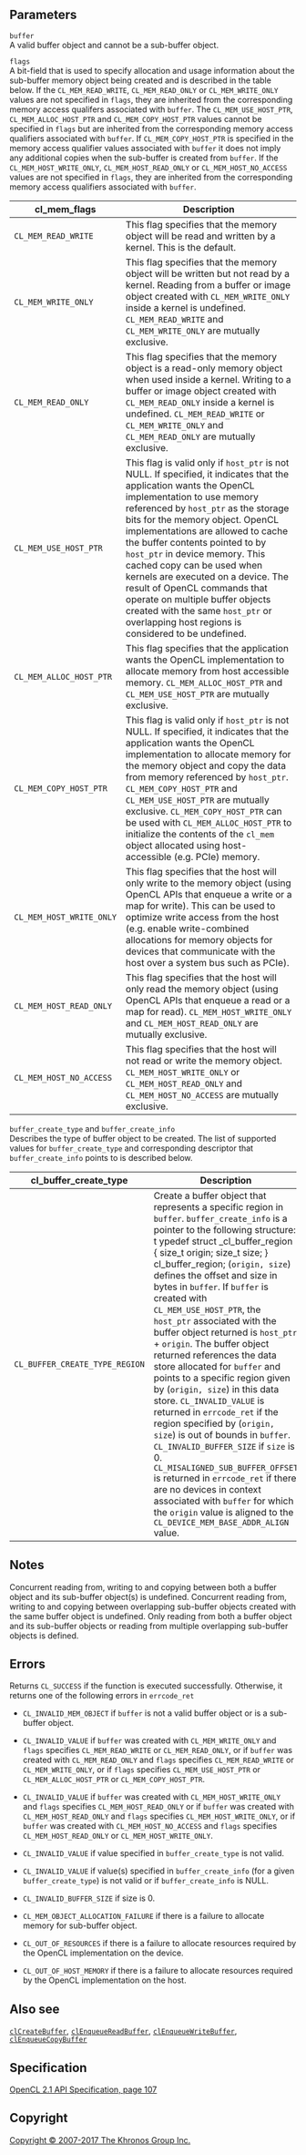 
## Parameters

`buffer`  
A valid buffer object and cannot be a sub-buffer object.

`flags`  
A bit-field that is used to specify allocation and usage information
about the sub-buffer memory object being created and is described in the
table below. If the `CL_MEM_READ_WRITE`, `CL_MEM_READ_ONLY` or
`CL_MEM_WRITE_ONLY` values are not specified in `flags`, they are
inherited from the corresponding memory access qualifers associated with
`buffer`. The `CL_MEM_USE_HOST_PTR`, `CL_MEM_ALLOC_HOST_PTR` and
`CL_MEM_COPY_HOST_PTR` values cannot be specified in `flags` but are
inherited from the corresponding memory access qualifiers associated
with `buffer`. If `CL_MEM_COPY_HOST_PTR` is specified in the memory
access qualifier values associated with `buffer` it does not imply any
additional copies when the sub-buffer is created from `buffer`. If the
`CL_MEM_HOST_WRITE_ONLY`, `CL_MEM_HOST_READ_ONLY` or
`CL_MEM_HOST_NO_ACCESS` values are not specified in `flags`, they are
inherited from the corresponding memory access qualifiers associated
with `buffer`.

| cl\_mem\_flags                    | Description                       |
| --- | --- |
|  `CL_MEM_READ_WRITE`               |  This flag specifies that the        memory object will be read and      written by a kernel. This is the    default.                          |
|  `CL_MEM_WRITE_ONLY`               |  This flag specifies that the        memory object will be written but   not read by a kernel.               Reading from a buffer or image      object created with                 `CL_MEM_WRITE_ONLY` inside a        kernel is undefined.                `CL_MEM_READ_WRITE` and             `CL_MEM_WRITE_ONLY` are mutually    exclusive.                        |
|  `CL_MEM_READ_ONLY`                |  This flag specifies that the        memory object is a read-only        memory object when used inside a    kernel.                             Writing to a buffer or image        object created with                 `CL_MEM_READ_ONLY` inside a         kernel is undefined.                `CL_MEM_READ_WRITE` or              `CL_MEM_WRITE_ONLY` and             `CL_MEM_READ_ONLY` are mutually     exclusive.                        |
|  `CL_MEM_USE_HOST_PTR`             |  This flag is valid only if          `host_ptr` is not NULL. If          specified, it indicates that the    application wants the OpenCL        implementation to use memory        referenced by `host_ptr` as the     storage bits for the memory         object.                             OpenCL implementations are          allowed to cache the buffer         contents pointed to by `host_ptr`   in device memory. This cached       copy can be used when kernels are   executed on a device.               The result of OpenCL commands       that operate on multiple buffer     objects created with the same       `host_ptr` or overlapping host      regions is considered to be         undefined.                        |
|  `CL_MEM_ALLOC_HOST_PTR`           |  This flag specifies that the        application wants the OpenCL        implementation to allocate memory   from host accessible memory.        `CL_MEM_ALLOC_HOST_PTR` and         `CL_MEM_USE_HOST_PTR` are           mutually exclusive.               |
|  `CL_MEM_COPY_HOST_PTR`            |  This flag is valid only if          `host_ptr` is not NULL. If          specified, it indicates that the    application wants the OpenCL        implementation to allocate memory   for the memory object and copy      the data from memory referenced     by `host_ptr`.                      `CL_MEM_COPY_HOST_PTR` and          `CL_MEM_USE_HOST_PTR` are           mutually exclusive.                 `CL_MEM_COPY_HOST_PTR` can be       used with `CL_MEM_ALLOC_HOST_PTR`   to initialize the contents of the   `cl_mem` object allocated using     host-accessible (e.g. PCIe)         memory.                           |
|  `CL_MEM_HOST_WRITE_ONLY`          |  This flag specifies that the host   will only write to the memory       object (using OpenCL APIs that      enqueue a write or a map for        write). This can be used to         optimize write access from the      host (e.g. enable write-combined    allocations for memory objects      for devices that communicate with   the host over a system bus such     as PCIe).                         |
|  `CL_MEM_HOST_READ_ONLY`           |  This flag specifies that the host   will only read the memory object    (using OpenCL APIs that enqueue a   read or a map for read).            `CL_MEM_HOST_WRITE_ONLY` and        `CL_MEM_HOST_READ_ONLY` are         mutually exclusive.               |
|  `CL_MEM_HOST_NO_ACCESS`           |  This flag specifies that the host   will not read or write the memory   object.                             `CL_MEM_HOST_WRITE_ONLY` or         `CL_MEM_HOST_READ_ONLY` and         `CL_MEM_HOST_NO_ACCESS` are         mutually exclusive.               |

`buffer_create_type` and `buffer_create_info`  
Describes the type of buffer object to be created. The list of supported
values for `buffer_create_type` and corresponding descriptor that
`buffer_create_info` points to is described below.

| cl\_buffer\_create\_type          | Description                       |
| --- | --- |
|  `CL_BUFFER_CREATE_TYPE_REGION`    |  Create a buffer object that         represents a specific region in     `buffer`.                           `buffer_create_info` is a pointer   to the following structure:             t                               ypedef struct _cl_buffer_region {           size_t origin;                      size_t size;                    } cl_buffer_region;             (`origin, size`) defines the        offset and size in bytes in         `buffer`.                           If `buffer` is created with         `CL_MEM_USE_HOST_PTR`, the          `host_ptr` associated with the      buffer object returned is           `host_ptr` + `origin`.              The buffer object returned          references the data store           allocated for `buffer` and points   to a specific region given by       (`origin, size`) in this data       store.                              `CL_INVALID_VALUE` is returned in   `errcode_ret` if the region         specified by (`origin, size`) is    out of bounds in `buffer`.          `CL_INVALID_BUFFER_SIZE` if         `size` is 0.                        `CL_MISALIGNED_SUB_BUFFER_OFFSET`   is returned in `errcode_ret` if     there are no devices in context     associated with `buffer` for        which the `origin` value is         aligned to the                      `CL_DEVICE_MEM_BASE_ADDR_ALIGN`     value.                            |

## Notes

Concurrent reading from, writing to and copying between both a buffer
object and its sub-buffer object(s) is undefined. Concurrent reading
from, writing to and copying between overlapping sub-buffer objects
created with the same buffer object is undefined. Only reading from both
a buffer object and its sub-buffer objects or reading from multiple
overlapping sub-buffer objects is defined.

## Errors

Returns `CL_SUCCESS` if the function is executed successfully.
Otherwise, it returns one of the following errors in `errcode_ret`

-   `CL_INVALID_MEM_OBJECT` if `buffer` is not a valid buffer object or
    is a sub-buffer object.

-   `CL_INVALID_VALUE` if `buffer` was created with `CL_MEM_WRITE_ONLY`
    and `flags` specifies `CL_MEM_READ_WRITE` or `CL_MEM_READ_ONLY`, or
    if `buffer` was created with `CL_MEM_READ_ONLY` and `flags`
    specifies `CL_MEM_READ_WRITE` or `CL_MEM_WRITE_ONLY`, or if `flags`
    specifies `CL_MEM_USE_HOST_PTR` or `CL_MEM_ALLOC_HOST_PTR` or
    `CL_MEM_COPY_HOST_PTR`.

-   `CL_INVALID_VALUE` if `buffer` was created with
    `CL_MEM_HOST_WRITE_ONLY` and `flags` specifies
    `CL_MEM_HOST_READ_ONLY` or if `buffer` was created with
    `CL_MEM_HOST_READ_ONLY` and `flags` specifies
    `CL_MEM_HOST_WRITE_ONLY`, or if `buffer` was created with
    `CL_MEM_HOST_NO_ACCESS` and `flags` specifies
    `CL_MEM_HOST_READ_ONLY` or `CL_MEM_HOST_WRITE_ONLY`.

-   `CL_INVALID_VALUE` if value specified in `buffer_create_type` is not
    valid.

-   `CL_INVALID_VALUE` if value(s) specified in `buffer_create_info`
    (for a given `buffer_create_type`) is not valid or if
    `buffer_create_info` is NULL.

-   `CL_INVALID_BUFFER_SIZE` if size is 0.

-   `CL_MEM_OBJECT_ALLOCATION_FAILURE` if there is a failure to allocate
    memory for sub-buffer object.

-   `CL_OUT_OF_RESOURCES` if there is a failure to allocate resources
    required by the OpenCL implementation on the device.

-   `CL_OUT_OF_HOST_MEMORY` if there is a failure to allocate resources
    required by the OpenCL implementation on the host.

## Also see

[`clCreateBuffer`](clCreateBuffer.html),
[`clEnqueueReadBuffer`](clEnqueueReadBuffer.html),
[`clEnqueueWriteBuffer`](clEnqueueWriteBuffer.html),
[`clEnqueueCopyBuffer`](clEnqueueCopyBuffer.html)

## Specification

[OpenCL 2.1 API Specification, page
107](https://www.khronos.org/registry/cl/specs/opencl-2.1.pdf#page=107)

## Copyright

[Copyright © 2007-2017 The Khronos Group Inc.](copyright.html)
